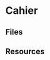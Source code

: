 <!--
@Author: shumez
@Date:   2018-03-27 16:33:16
@Project: Cahier
@Filename: README.md
@Last modified by:   shumez
@Last modified time: 2018-03-27 16:33:01
-->


Cahier
======


Files
-----



Resources
---------
